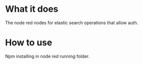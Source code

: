 # What it does
The node red nodes for elastic search operations that allow auth.
# How to use
Npm installing in node red running folder.